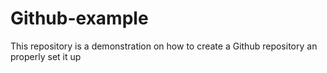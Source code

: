 # Github-example
This repository is a demonstration on how to create a Github repository an properly set it up
